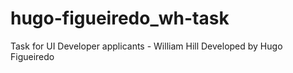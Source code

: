 # hugo-figueiredo_wh-task
Task for UI Developer applicants - William Hill
Developed by Hugo Figueiredo
